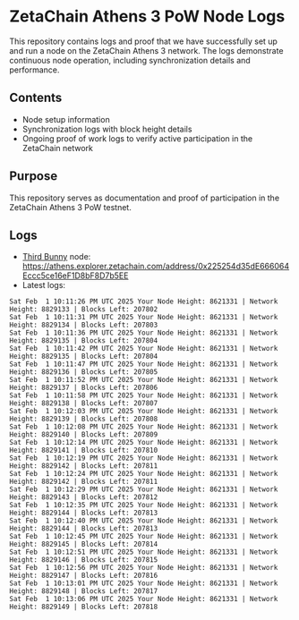# ZetaChain Athens 3 PoW Node Logs
This repository contains logs and proof that we have successfully set up and run a node on the ZetaChain Athens 3 network. The logs demonstrate continuous node operation, including synchronization details and performance.

## Contents
- Node setup information
- Synchronization logs with block height details
- Ongoing proof of work logs to verify active participation in the ZetaChain network

## Purpose
This repository serves as documentation and proof of participation in the ZetaChain Athens 3 PoW testnet.

## Logs

- [Third Bunny](https://thirdbunny.xyz/) node: https://athens.explorer.zetachain.com/address/0x225254d35dE666064Eccc5ce16eF1D8bF8D7b5EE
- Latest logs:
```
Sat Feb  1 10:11:26 PM UTC 2025 Your Node Height: 8621331 | Network Height: 8829133 | Blocks Left: 207802
Sat Feb  1 10:11:31 PM UTC 2025 Your Node Height: 8621331 | Network Height: 8829134 | Blocks Left: 207803
Sat Feb  1 10:11:36 PM UTC 2025 Your Node Height: 8621331 | Network Height: 8829135 | Blocks Left: 207804
Sat Feb  1 10:11:42 PM UTC 2025 Your Node Height: 8621331 | Network Height: 8829135 | Blocks Left: 207804
Sat Feb  1 10:11:47 PM UTC 2025 Your Node Height: 8621331 | Network Height: 8829136 | Blocks Left: 207805
Sat Feb  1 10:11:52 PM UTC 2025 Your Node Height: 8621331 | Network Height: 8829137 | Blocks Left: 207806
Sat Feb  1 10:11:58 PM UTC 2025 Your Node Height: 8621331 | Network Height: 8829138 | Blocks Left: 207807
Sat Feb  1 10:12:03 PM UTC 2025 Your Node Height: 8621331 | Network Height: 8829139 | Blocks Left: 207808
Sat Feb  1 10:12:08 PM UTC 2025 Your Node Height: 8621331 | Network Height: 8829140 | Blocks Left: 207809
Sat Feb  1 10:12:14 PM UTC 2025 Your Node Height: 8621331 | Network Height: 8829141 | Blocks Left: 207810
Sat Feb  1 10:12:19 PM UTC 2025 Your Node Height: 8621331 | Network Height: 8829142 | Blocks Left: 207811
Sat Feb  1 10:12:24 PM UTC 2025 Your Node Height: 8621331 | Network Height: 8829142 | Blocks Left: 207811
Sat Feb  1 10:12:29 PM UTC 2025 Your Node Height: 8621331 | Network Height: 8829143 | Blocks Left: 207812
Sat Feb  1 10:12:35 PM UTC 2025 Your Node Height: 8621331 | Network Height: 8829144 | Blocks Left: 207813
Sat Feb  1 10:12:40 PM UTC 2025 Your Node Height: 8621331 | Network Height: 8829144 | Blocks Left: 207813
Sat Feb  1 10:12:45 PM UTC 2025 Your Node Height: 8621331 | Network Height: 8829145 | Blocks Left: 207814
Sat Feb  1 10:12:51 PM UTC 2025 Your Node Height: 8621331 | Network Height: 8829146 | Blocks Left: 207815
Sat Feb  1 10:12:56 PM UTC 2025 Your Node Height: 8621331 | Network Height: 8829147 | Blocks Left: 207816
Sat Feb  1 10:13:01 PM UTC 2025 Your Node Height: 8621331 | Network Height: 8829148 | Blocks Left: 207817
Sat Feb  1 10:13:06 PM UTC 2025 Your Node Height: 8621331 | Network Height: 8829149 | Blocks Left: 207818
```
